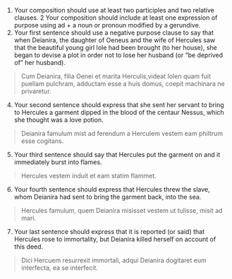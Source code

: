 1. Your composition should use at least two participles and two relative clauses.
2 Your composition should include at least one expression of purpose using ad + a noun or pronoun modified by a gerundive.
3. Your first sentence should use a negative purpose clause to say that when Deianira, the daughter of Oeneus and the wife of Hercules saw that the beautiful young girl Iole had been brought (to her house), she began to devise a plot in order not to lose her husband (or “be deprived of” her husband).
 >Cum Deianira, filia Oenei et marita Herculis,videat Iolen quam fuit puellam pulchram, adductam esse a huis domus, coepit machinara ne privaretur.
4. Your second sentence should express that she sent her servant to bring to Hercules a garment dipped in the blood of the centaur Nessus, which she thought was a love potion.
>Deianira famulum mist ad ferendum a Herculem vestem eam philtrum esse cogitans. 
5. Your third sentence should say that Hercules put the garment on and it immediately burst into flames.
>Hercules vestem induit et eam statim flammet.
6. Your fourth sentence should express that Hercules threw the slave, whom Deianira had sent to bring the garment back, into the sea.
>Hercules famulum, quem Deianira misisset vestem ut tulisse, misit ad mari.
7. Your last sentence should express that it is reported (or said) that Hercules rose to immortality, but Deianira killed herself on account of this deed.
>Dici Hercuem resurrexit immortali, adqui Deianira dogitaret eum interfecta, ea se interfecit. 
